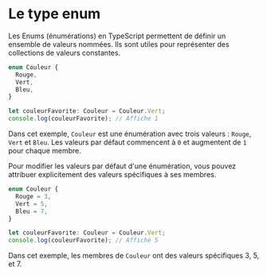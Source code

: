 # Le type enum

Les Enums (énumérations) en TypeScript permettent de définir un ensemble de valeurs nommées. Ils sont utiles pour représenter des collections de valeurs constantes.

```typescript
enum Couleur {
  Rouge,
  Vert,
  Bleu,
}

let couleurFavorite: Couleur = Couleur.Vert;
console.log(couleurFavorite); // Affiche 1
```

Dans cet exemple, `Couleur` est une énumération avec trois valeurs : `Rouge`, `Vert` et `Bleu`. Les valeurs par défaut commencent à `0` et augmentent de `1` pour chaque membre.

Pour modifier les valeurs par défaut d'une énumération, vous pouvez attribuer explicitement des valeurs spécifiques à ses membres.

```typescript
enum Couleur {
  Rouge = 3,
  Vert = 5,
  Bleu = 7,
}

let couleurFavorite: Couleur = Couleur.Vert;
console.log(couleurFavorite); // Affiche 5
```

Dans cet exemple, les membres de `Couleur` ont des valeurs spécifiques 3, 5, et 7.
